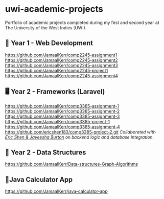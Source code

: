 # uwi-academic-projects
Portfolio of academic projects completed during my first and second year at The University of the West Indies (UWI).
## 📘 Year 1 - Web Development 
https://github.com/JamaalKerr/comp2245-assignment1
https://github.com/JamaalKerr/comp2245-assignment2
https://github.com/JamaalKerr/comp2245-assignment3
https://github.com/JamaalKerr/comp2245-project1
https://github.com/JamaalKerr/comp2245-assignment4

## 🖥️ Year 2 - Frameworks (Laravel)
https://github.com/JamaalKerr/comp3385-assignment-1
https://github.com/JamaalKerr/comp3385-assignment-2
https://github.com/JamaalKerr/comp3385-assignment-3
https://github.com/JamaalKerr/comp3385-project-1
https://github.com/JamaalKerr/comp3385-assignment-4
https://github.com/ericshen183/comp3385-project-2.git *Collaborated with [Eric Shen & Javeesha Burton](https://github.com/theirusername) on backend logic and database integration.*

## 💾 Year 2 - Data Structures 
https://github.com/JamaalKerr/Data-structures-Graph-Algorithms

## 🧮Java Calculator App
https://github.com/JamaalKerr/java-calculator-app
